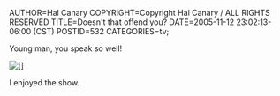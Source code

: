 AUTHOR=Hal Canary
COPYRIGHT=Copyright Hal Canary / ALL RIGHTS RESERVED
TITLE=Doesn't that offend you?
DATE=2005-11-12 23:02:13-06:00 (CST)
POSTID=532
CATEGORIES=tv;

Young man, you speak so well!

![[]](https://halcanary.org/images/2005-11-12-huey+riley.jpg)

I enjoyed the show.
